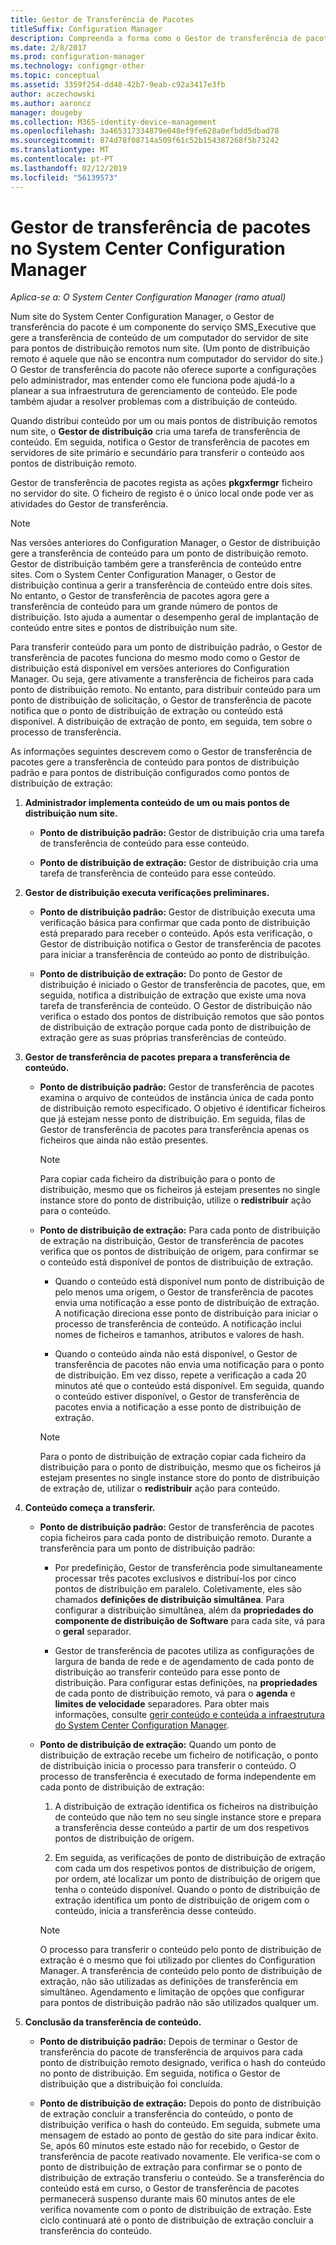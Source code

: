 ```yaml
---
title: Gestor de Transferência de Pacotes
titleSuffix: Configuration Manager
description: Compreenda a forma como o Gestor de transferência de pacotes no System Center Configuration Manager transfere conteúdo de um servidor de site para pontos de distribuição remotos.
ms.date: 2/8/2017
ms.prod: configuration-manager
ms.technology: configmgr-other
ms.topic: conceptual
ms.assetid: 3359f254-dd48-42b7-9eab-c92a3417e3fb
author: aczechowski
ms.author: aaroncz
manager: dougeby
ms.collection: M365-identity-device-management
ms.openlocfilehash: 3a465317334879e048ef9fe628a0efbdd5dbad78
ms.sourcegitcommit: 874d78f08714a509f61c52b154387268f5b73242
ms.translationtype: MT
ms.contentlocale: pt-PT
ms.lasthandoff: 02/12/2019
ms.locfileid: "56139573"
---
```

# <a name="package-transfer-manager-in-system-center-configuration-manager"></a>Gestor de transferência de pacotes no System Center Configuration Manager

*Aplica-se a: O System Center Configuration Manager (ramo atual)*

Num site do System Center Configuration Manager, o Gestor de transferência do pacote é um componente do serviço SMS_Executive que gere a transferência de conteúdo de um computador do servidor de site para pontos de distribuição remotos num site. (Um ponto de distribuição remoto é aquele que não se encontra num computador do servidor do site.) O Gestor de transferência do pacote não oferece suporte a configurações pelo administrador, mas entender como ele funciona pode ajudá-lo a planear a sua infraestrutura de gerenciamento de conteúdo. Ele pode também ajudar a resolver problemas com a distribuição de conteúdo.


Quando distribui conteúdo por um ou mais pontos de distribuição remotos num site, o **Gestor de distribuição** cria uma tarefa de transferência de conteúdo. Em seguida, notifica o Gestor de transferência de pacotes em servidores de site primário e secundário para transferir o conteúdo aos pontos de distribuição remoto.

 Gestor de transferência de pacotes regista as ações **pkgxfermgr** ficheiro no servidor do site. O ficheiro de registo é o único local onde pode ver as atividades do Gestor de transferência.  

> [!NOTE]  
>  Nas versões anteriores do Configuration Manager, o Gestor de distribuição gere a transferência de conteúdo para um ponto de distribuição remoto. Gestor de distribuição também gere a transferência de conteúdo entre sites. Com o System Center Configuration Manager, o Gestor de distribuição continua a gerir a transferência de conteúdo entre dois sites. No entanto, o Gestor de transferência de pacotes agora gere a transferência de conteúdo para um grande número de pontos de distribuição. Isto ajuda a aumentar o desempenho geral de implantação de conteúdo entre sites e pontos de distribuição num site.  

Para transferir conteúdo para um ponto de distribuição padrão, o Gestor de transferência de pacotes funciona do mesmo modo como o Gestor de distribuição está disponível em versões anteriores do Configuration Manager. Ou seja, gere ativamente a transferência de ficheiros para cada ponto de distribuição remoto. No entanto, para distribuir conteúdo para um ponto de distribuição de solicitação, o Gestor de transferência de pacote notifica que o ponto de distribuição de extração ou conteúdo está disponível. A distribuição de extração de ponto, em seguida, tem sobre o processo de transferência.  

As informações seguintes descrevem como o Gestor de transferência de pacotes gere a transferência de conteúdo para pontos de distribuição padrão e para pontos de distribuição configurados como pontos de distribuição de extração:
1.  **Administrador implementa conteúdo de um ou mais pontos de distribuição num site.**  

    -   **Ponto de distribuição padrão:** Gestor de distribuição cria uma tarefa de transferência de conteúdo para esse conteúdo.  

    -   **Ponto de distribuição de extração:** Gestor de distribuição cria uma tarefa de transferência de conteúdo para esse conteúdo.  

2.  **Gestor de distribuição executa verificações preliminares.**  

    -   **Ponto de distribuição padrão:** Gestor de distribuição executa uma verificação básica para confirmar que cada ponto de distribuição está preparado para receber o conteúdo. Após esta verificação, o Gestor de distribuição notifica o Gestor de transferência de pacotes para iniciar a transferência de conteúdo ao ponto de distribuição.  

    -   **Ponto de distribuição de extração:** Do ponto de Gestor de distribuição é iniciado o Gestor de transferência de pacotes, que, em seguida, notifica a distribuição de extração que existe uma nova tarefa de transferência de conteúdo. O Gestor de distribuição não verifica o estado dos pontos de distribuição remotos que são pontos de distribuição de extração porque cada ponto de distribuição de extração gere as suas próprias transferências de conteúdo.  

3.  **Gestor de transferência de pacotes prepara a transferência de conteúdo.**  

    -   **Ponto de distribuição padrão:** Gestor de transferência de pacotes examina o arquivo de conteúdos de instância única de cada ponto de distribuição remoto especificado. O objetivo é identificar ficheiros que já estejam nesse ponto de distribuição. Em seguida, filas de Gestor de transferência de pacotes para transferência apenas os ficheiros que ainda não estão presentes.  

        > [!NOTE]  
        >  Para copiar cada ficheiro da distribuição para o ponto de distribuição, mesmo que os ficheiros já estejam presentes no single instance store do ponto de distribuição, utilize o **redistribuir** ação para o conteúdo.  

    -   **Ponto de distribuição de extração:** Para cada ponto de distribuição de extração na distribuição, Gestor de transferência de pacotes verifica que os pontos de distribuição de origem, para confirmar se o conteúdo está disponível de pontos de distribuição de extração.  

        -   Quando o conteúdo está disponível num ponto de distribuição de pelo menos uma origem, o Gestor de transferência de pacotes envia uma notificação a esse ponto de distribuição de extração. A notificação direciona esse ponto de distribuição para iniciar o processo de transferência de conteúdo. A notificação inclui nomes de ficheiros e tamanhos, atributos e valores de hash.  

        -   Quando o conteúdo ainda não está disponível, o Gestor de transferência de pacotes não envia uma notificação para o ponto de distribuição. Em vez disso, repete a verificação a cada 20 minutos até que o conteúdo está disponível. Em seguida, quando o conteúdo estiver disponível, o Gestor de transferência de pacotes envia a notificação a esse ponto de distribuição de extração.  

        > [!NOTE]  
        >  Para o ponto de distribuição de extração copiar cada ficheiro da distribuição para o ponto de distribuição, mesmo que os ficheiros já estejam presentes no single instance store do ponto de distribuição de extração de, utilizar o **redistribuir** ação para conteúdo.  

4.  **Conteúdo começa a transferir.**  

    -   **Ponto de distribuição padrão:** Gestor de transferência de pacotes copia ficheiros para cada ponto de distribuição remoto. Durante a transferência para um ponto de distribuição padrão:  

        -   Por predefinição, Gestor de transferência pode simultaneamente processar três pacotes exclusivos e distribuí-los por cinco pontos de distribuição em paralelo. Coletivamente, eles são chamados **definições de distribuição simultânea**. Para configurar a distribuição simultânea, além da **propriedades do componente de distribuição de Software** para cada site, vá para o **geral** separador.  

        -   Gestor de transferência de pacotes utiliza as configurações de largura de banda de rede e de agendamento de cada ponto de distribuição ao transferir conteúdo para esse ponto de distribuição. Para configurar estas definições, na **propriedades** de cada ponto de distribuição remoto, vá para o **agenda** e **limites de velocidade** separadores. Para obter mais informações, consulte [gerir conteúdo e conteúda a infraestrutura do System Center Configuration Manager](../../../core/servers/deploy/configure/manage-content-and-content-infrastructure.md).  

    -   **Ponto de distribuição de extração:** Quando um ponto de distribuição de extração recebe um ficheiro de notificação, o ponto de distribuição inicia o processo para transferir o conteúdo. O processo de transferência é executado de forma independente em cada ponto de distribuição de extração:  

        1.   A distribuição de extração identifica os ficheiros na distribuição de conteúdo que não tem no seu single instance store e prepara a transferência desse conteúdo a partir de um dos respetivos pontos de distribuição de origem.  

        2.   Em seguida, as verificações de ponto de distribuição de extração com cada um dos respetivos pontos de distribuição de origem, por ordem, até localizar um ponto de distribuição de origem que tenha o conteúdo disponível. Quando o ponto de distribuição de extração identifica um ponto de distribuição de origem com o conteúdo, inicia a transferência desse conteúdo.  

        > [!NOTE]  
        >  O processo para transferir o conteúdo pelo ponto de distribuição de extração é o mesmo que foi utilizado por clientes do Configuration Manager. A transferência de conteúdo pelo ponto de distribuição de extração, não são utilizadas as definições de transferência em simultâneo. Agendamento e limitação de opções que configurar para pontos de distribuição padrão não são utilizados qualquer um.  

5.  **Conclusão da transferência de conteúdo.**  

    -   **Ponto de distribuição padrão:** Depois de terminar o Gestor de transferência do pacote de transferência de arquivos para cada ponto de distribuição remoto designado, verifica o hash do conteúdo no ponto de distribuição. Em seguida, notifica o Gestor de distribuição que a distribuição foi concluída.  

    -   **Ponto de distribuição de extração:** Depois do ponto de distribuição de extração concluir a transferência do conteúdo, o ponto de distribuição verifica o hash do conteúdo. Em seguida, submete uma mensagem de estado ao ponto de gestão do site para indicar êxito. Se, após 60 minutos este estado não for recebido, o Gestor de transferência de pacote reativado novamente. Ele verifica-se com o ponto de distribuição de extração para confirmar se o ponto de distribuição de extração transferiu o conteúdo. Se a transferência do conteúdo está em curso, o Gestor de transferência de pacotes permanecerá suspenso durante mais 60 minutos antes de ele verifica novamente com o ponto de distribuição de extração. Este ciclo continuará até o ponto de distribuição de extração concluir a transferência do conteúdo.  
